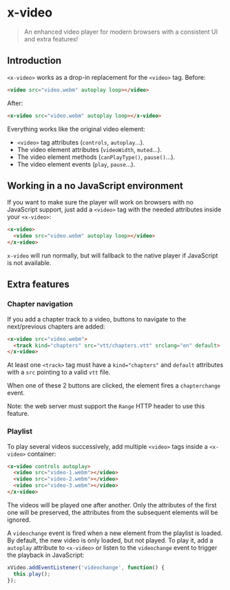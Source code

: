 # x-video

> An enhanced video player for modern browsers with a consistent UI and extra features!

## Introduction

`<x-video>` works as a drop-in replacement for the `<video>` tag. Before:
```html
<video src="video.webm" autoplay loop></video>
```

After:
```html
<x-video src="video.webm" autoplay loop></x-video>
```

Everything works like the original video element:

* `<video>` tag attributes (`controls`, `autoplay`...).
* The video element attributes (`videoWidth`, `muted`...).
* The video element methods (`canPlayType()`, `pause()`...).
* The video element events (`play`, `pause`...).

## Working in a no JavaScript environment

If you want to make sure the player will work on browsers with no JavaScript support, just add a
`<video>` tag with the needed attributes inside your `<x-video>`:
```html
<x-video>
  <video src="video.webm" autoplay loop></video>
</x-video>
```

`x-video` will run normally, but will fallback to the native player if JavaScript is not available.

## Extra features

### Chapter navigation

If you add a chapter track to a video, buttons to navigate to the next/previous chapters are added:
```html
<x-video src="video.webm">
  <track kind="chapters" src="vtt/chapters.vtt" srclang="en" default>
</x-video>
```

At least one `<track>` tag must have a `kind="chapters"` and `default` attributes with a `src`
pointing to a valid `vtt` file.

When one of these 2 buttons are clicked, the element fires a `chapterchange` event.

Note: the web server must support the `Range` HTTP header to use this feature.

### Playlist

To play several videos successively, add multiple `<video>` tags inside a `<x-video>` container:
```html
<x-video controls autoplay>
  <video src="video-1.webm"></video>
  <video src="video-2.webm"></video>
  <video src="video-3.webm"></video>
</x-video>
```

The videos will be played one after another. Only the attributes of the first one will be preserved,
the attributes from the subsequent elements will be ignored.

A `videochange` event is fired when a new element from the playlist is loaded. By default, the new
video is only loaded, but not played. To play it, add a `autoplay` attribute to `<x-video>` or
listen to the `videochange` event to trigger the playback in JavaScript:
```javascript
xVideo.addEventListener('videochange', function() {
  this.play();
});
```
